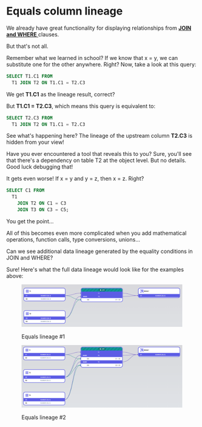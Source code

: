 # Equals column lineage

We already have great functionality for displaying relationships from [**JOIN and WHERE** ](join-and-where.md)clauses.

But that's not all.

Remember what we learned in school? If we know that x = y, we can substitute one for the other anywhere. Right? Now, take a look at this query:

```sql
SELECT T1.C1 FROM
  T1 JOIN T2 ON T1.C1 = T2.C3
```

We get **T1.C1** as the lineage result, correct?

But **T1.C1 = T2.C3**, which means this query is equivalent to:

```sql
SELECT T2.C3 FROM
  T1 JOIN T2 ON T1.C1 = T2.C3
```

See what's happening here? The lineage of the upstream column **T2.C3** is hidden from your view!

Have you ever encountered a tool that reveals this to you? Sure, you'll see that there's a dependency on table T2 at the object level. But no details. Good luck debugging that!

It gets even worse! If x = y and y = z, then x = z. Right?

```sql
SELECT C1 FROM
  T1 
    JOIN T2 ON C1 = C3
    JOIN T3 ON C3 = C5;
```

You get the point…

All of this becomes even more complicated when you add mathematical operations, function calls, type conversions, unions…

Can we see additional data lineage generated by the equality conditions in JOIN and WHERE?

Sure! Here's what the full data lineage would look like for the examples above:

<figure><img src="../.gitbook/assets/image (20).png" alt=""><figcaption><p>Equals lineage #1</p></figcaption></figure>

<figure><img src="../.gitbook/assets/image (21).png" alt=""><figcaption><p>Equals lineage #2</p></figcaption></figure>
